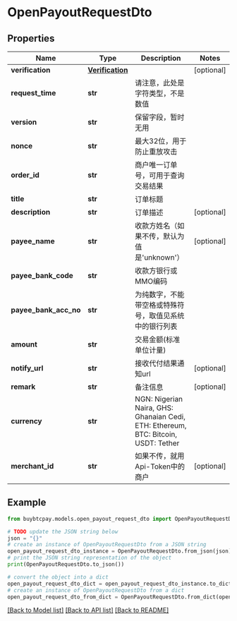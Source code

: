 # OpenPayoutRequestDto


## Properties

Name | Type | Description | Notes
------------ | ------------- | ------------- | -------------
**verification** | [**Verification**](Verification.md) |  | [optional] 
**request_time** | **str** | 请注意，此处是字符类型，不是数值 | 
**version** | **str** | 保留字段，暂时无用 | 
**nonce** | **str** | 最大32位，用于防止重放攻击 | 
**order_id** | **str** | 商户唯一订单号，可用于查询交易结果 | 
**title** | **str** | 订单标题 | 
**description** | **str** | 订单描述 | [optional] 
**payee_name** | **str** | 收款方姓名（如果不传，默认为值是&#39;unknown&#39;） | [optional] 
**payee_bank_code** | **str** | 收款方银行或MMO编码 | 
**payee_bank_acc_no** | **str** | 为纯数字，不能带空格或特殊符号，取值见系统中的银行列表 | 
**amount** | **str** | 交易金额(标准单位计量) | 
**notify_url** | **str** | 接收代付结果通知url | [optional] 
**remark** | **str** | 备注信息 | [optional] 
**currency** | **str** | NGN: Nigerian Naira, GHS: Ghanaian Cedi, ETH: Ethereum, BTC: Bitcoin, USDT: Tether | 
**merchant_id** | **str** | 如果不传，就用Api-Token中的商户 | [optional] 

## Example

```python
from buybtcpay.models.open_payout_request_dto import OpenPayoutRequestDto

# TODO update the JSON string below
json = "{}"
# create an instance of OpenPayoutRequestDto from a JSON string
open_payout_request_dto_instance = OpenPayoutRequestDto.from_json(json)
# print the JSON string representation of the object
print(OpenPayoutRequestDto.to_json())

# convert the object into a dict
open_payout_request_dto_dict = open_payout_request_dto_instance.to_dict()
# create an instance of OpenPayoutRequestDto from a dict
open_payout_request_dto_from_dict = OpenPayoutRequestDto.from_dict(open_payout_request_dto_dict)
```
[[Back to Model list]](../README.md#documentation-for-models) [[Back to API list]](../README.md#documentation-for-api-endpoints) [[Back to README]](../README.md)


